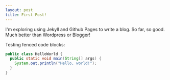 ```yaml
---
layout: post
title: First Post!
---
```


I'm exploring using Jekyll and Github Pages to write a blog.  So far, so good.
Much better than Wordpress or Blogger!

Testing fenced code blocks:

```java
public class HelloWorld {
  public static void main(String[] args) {
    System.out.println("Hello, world!");
  }
}
```
